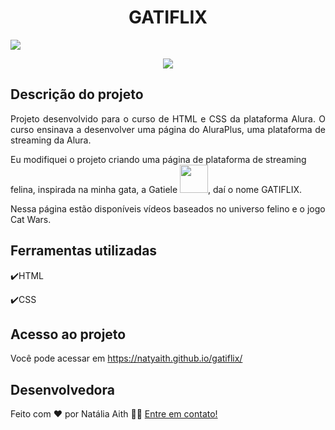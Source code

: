<h1 align="center">GATIFLIX</h1>
<img src="https://user-images.githubusercontent.com/61480327/208012011-ea851597-9900-457b-8f6a-6bd50f87592d.jpg">


<p align="center">
<img src="http://img.shields.io/static/v1?label=STATUS&message=CONCLUIDO&color=GREEN&style=for-the-badge"/>
</p>

## Descrição do projeto 

<p align="justify">
  Projeto desenvolvido para o curso de HTML e CSS da plataforma Alura.
  O curso ensinava a desenvolver uma página do AluraPlus, uma plataforma de streaming da Alura. 
  
  Eu modifiquei o projeto criando uma página de plataforma de streaming felina, inspirada na minha gata, a Gatiele <img src="https://user-images.githubusercontent.com/61480327/208012112-eca34688-36ac-4f72-b696-1d7a0d48fa3b.png" width="45px">, daí o nome GATIFLIX.

  
  Nessa página estão disponíveis vídeos baseados no universo felino e o jogo Cat Wars.
</p>

## Ferramentas utilizadas
:heavy_check_mark:HTML

:heavy_check_mark:CSS
###

## Acesso ao projeto

Você pode acessar em https://natyaith.github.io/gatiflix/

## Desenvolvedora

Feito com ❤️ por Natália Aith 👋🏽 [Entre em contato!](www.linkedin.com/in/natalia-a-809153125)

